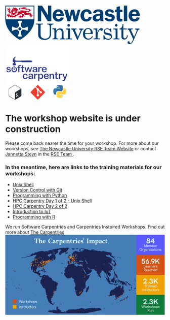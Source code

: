 ![Newcastle University Logo](ncl_logo.svg)           ![Software Carpentries Logo](SoftwareCarpentry.png)
# The workshop website is under construction  
Please come back nearer the time for your workshop.  For more about our workshops, see [The Newcastle University RSE Team Website](https://rse.ncldata.dev/events) or contact [Jannetta Steyn](mailto:Jannetta.Steyn@newcastle.ac.uk) in the [RSE Team ](https://rse.ncldata.dev/contact).   

### In the meantime, here are links to the training materials for our workshops:
- [Unix Shell](https://swcarpentry.github.io/shell-novice/)
- [Version Control with Git](https://nclrse-training.github.io/git-ultra-novice/)
- [Programming with Python](https://carpentries-incubator.github.io/python-novice-programming-gapminder/)
- [HPC Carpentry Day 1 of 2 - Unix Shell](https://swcarpentry.github.io/shell-novice/)
- [HPC Carpentry Day 2 of 2](https://carpentries-incubator.github.io/hpc-intro/)
- [Introduction to IoT](https://carpentries-incubator.github.io/iot-novice/index.html)
- [Programming with R](https://swcarpentry.github.io/r-novice-gapminder/)

We run Software Carpentries and Carpentries Instpired Workshops.  Find out more about [The Carpentries](https://carpentries.org/)
![The Carpentries Impact 2019](carpentries-impact.png)

